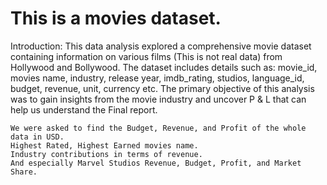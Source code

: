 # This is a movies dataset. 
Introduction:
This data analysis explored a comprehensive movie dataset containing information on various films (This is not real data) from Hollywood and Bollywood.
The dataset includes details such as: 
movie_id, movies name, industry, release year, imdb_rating, studios, language_id, budget, revenue, unit, currency etc.
The primary objective of this analysis was to gain insights from the movie industry and uncover P & L that can help us understand the Final report.

 	We were asked to find the Budget, Revenue, and Profit of the whole data in USD.
 	Highest Rated, Highest Earned movies name.
 	Industry contributions in terms of revenue.
 	And especially Marvel Studios Revenue, Budget, Profit, and Market Share.

